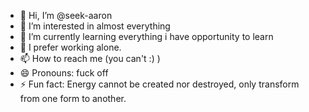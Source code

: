 - 👋 Hi, I’m @seek-aaron
- 👀 I’m interested in almost everything
- 🌱 I’m currently learning everything i have opportunity to learn
- 💞️ I prefer working alone.
- 📫 How to reach me (you can't :) )
- 😄 Pronouns: fuck off
- ⚡ Fun fact: Energy cannot be created nor destroyed, only transform from one form to another.

<!---
seek-aaron/seek-aaron is a ✨ special ✨ repository because its `README.md` (this file) appears on your GitHub profile.
You can click the Preview link to take a look at your changes.
--->
